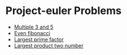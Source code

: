# Project-euler Problems

  
- [Multiple 3 and 5](https://github.com/ashishdotme/code.ashish.me/blob/master/project-euler/01-multiple-3-and-5.js)
- [Even fibonacci](https://github.com/ashishdotme/code.ashish.me/blob/master/project-euler/02-even-fibonacci.js)
- [Largest prime factor](https://github.com/ashishdotme/code.ashish.me/blob/master/project-euler/03-largest-prime-factor.js)
- [Largest product two number](https://github.com/ashishdotme/code.ashish.me/blob/master/project-euler/04-largest-product-two-number.js)
